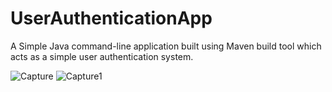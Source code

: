 # UserAuthenticationApp
A Simple Java command-line application built using Maven build tool which acts as a simple user authentication system.

![Capture](https://user-images.githubusercontent.com/55917205/138639809-9ea16921-4c8f-4a70-bef6-eb051d1f72c5.PNG)
![Capture1](https://user-images.githubusercontent.com/55917205/138639820-ae617031-e3d3-4ecf-978a-06e7bf18f5df.PNG)

